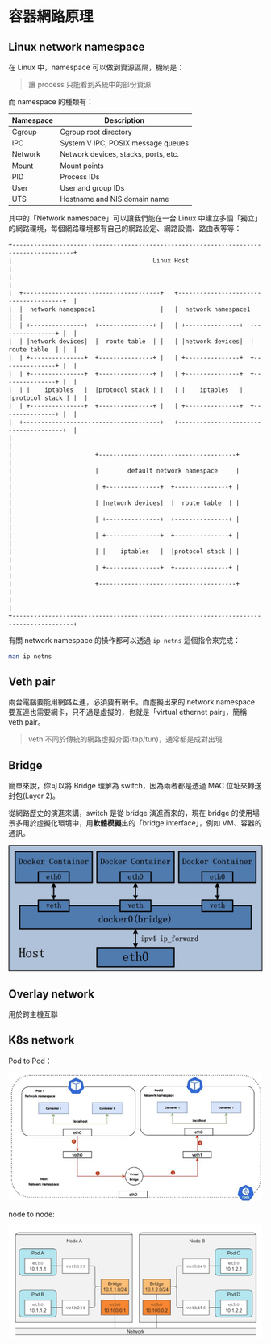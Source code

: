 # 容器網路原理

## Linux network namespace

在 Linux 中，namespace 可以做到資源區隔，機制是：

> 讓 process 只能看到系統中的部份資源

而 namespace 的種類有：

| Namespace | Description |
| --------- | ----------- |
| Cgroup | Cgroup root directory |
| IPC | System V IPC, POSIX message queues |
| Network | Network devices, stacks, ports, etc. |
| Mount | Mount points |
| PID | Process IDs |
| User | User and group IDs |
| UTS | Hostname and NIS domain name |

其中的「Network namespace」可以讓我們能在一台 Linux 中建立多個「獨立」的網路環境，每個網路環境都有自己的網路設定、網路設備、路由表等等：

```plaintext
+---------------------------------------------------------------------------------------+
|                                       Linux Host                                      |
|                                                                                       |
|  +--------------------------------------+   +--------------------------------------+  |
|  |  network namespace1                  |   |  network namespace1                  |  |
|  | +---------------+  +---------------+ |   | +---------------+  +---------------+ |  |
|  | |network devices|  |  route table  | |   | |network devices|  |  route table  | |  |
|  | +---------------+  +---------------+ |   | +---------------+  +---------------+ |  |
|  | +---------------+  +---------------+ |   | +---------------+  +---------------+ |  |
|  | |    iptables   |  |protocol stack | |   | |    iptables   |  |protocol stack | |  |
|  | +---------------+  +---------------+ |   | +---------------+  +---------------+ |  |
|  +--------------------------------------+   +--------------------------------------+  |
|                                                                                       |
|                       +--------------------------------------+                        |
|                       |        default network namespace     |                        |
|                       | +---------------+  +---------------+ |                        |
|                       | |network devices|  |  route table  | |                        |
|                       | +---------------+  +---------------+ |                        |
|                       | +---------------+  +---------------+ |                        |
|                       | |    iptables   |  |protocol stack | |                        |
|                       | +---------------+  +---------------+ |                        |
|                       +--------------------------------------+                        |
|                                                                                       |
+---------------------------------------------------------------------------------------+
```

有關 network namespace 的操作都可以透過 `ip netns` 這個指令來完成：

```bash
man ip netns 
```

## Veth pair

兩台電腦要能用網路互連，必須要有網卡。而虛擬出來的 network namespace 要互連也需要網卡，只不過是虛擬的，也就是「virtual ethernet pair」，簡稱 veth pair。

> veth 不同於傳統的網路虛擬介面(tap/tun)，通常都是成對出現

## Bridge

簡單來說，你可以將 Bridge 理解為 switch，因為兩者都是透過 MAC 位址來轉送封包(Layer 2)。

從網路歷史的演進來講，switch 是從 bridge 演進而來的，現在 bridge 的使用場景多用於虛擬化環境中，用**軟體模擬**出的「bridge interface」，例如 VM、容器的通訊。

![alt text](image-9.png)

## Overlay network

用於跨主機互聯


## K8s network

Pod to Pod：

![alt text](image-11.png)

node to node:

![alt text](image-12.png)